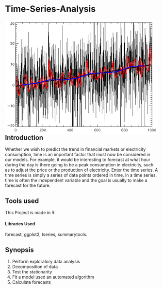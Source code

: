 # Time-Series-Analysis
<img src="https://github.com/samrath789/Time-Series-Analysis/blob/master/Random-data-plus-trend-r2.png"
     alt="Markdown Monster icon"
     style="float: left; margin-right: 10px;" />

## Introduction
Whether we wish to predict the trend in financial markets or electricity consumption, time is an important factor that must now be considered in our models. For example, it would be interesting to forecast at what hour during the day is there going to be a peak consumption in electricity, such as to adjust the price or the production of electricity.
Enter the time series.
A time series is simply a series of data points ordered in time. In a time series, time is often the independent variable and the goal is usually to make a forecast for the future.
## Tools used
This Project is made in R.
#### Libraries Used
forecast, ggplot2, tseries, summarytools.
## Synopsis
1. Perform exploratory data analysis
2. Decomposition of data
3. Test the stationarity
4. Fit a model used an automated algorithm
5. Calculate forecasts
